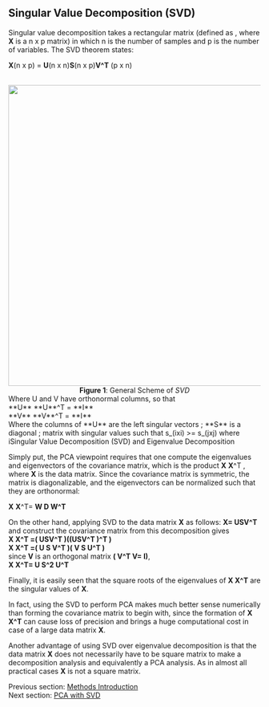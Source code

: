Singular Value Decomposition (SVD)
----------------------------------

Singular value decomposition takes a rectangular matrix (defined as ,
where **X** is a n x p matrix) in which n is the number
of samples and p is the number of variables. The SVD theorem states:<br>

**X**(n x p) =  **U**(n x n)**S**(n x p)**V^T** (p x n)<br>
<div align="center"><br><img src="http://i.imgur.com/4dP6bXY.png" width="600" /> <br>
<b>Figure 1</b>: General Scheme of <i>SVD</i> <br></div>
Where U and V have orthonormal columns, so that<br>
**U** **U**^T =  **I**  <br>
**V** **V**^T =  **I**  <br>
Where the columns of  **U** are the left singular vectors
; **S**  is a diagonal ; matrix with singular values such that
s_(ixi) >= s_(jxj) where i<j , and  **V**^T
has rows that are the right singular vectors. The SVD represents an
expansion of the original data in a coordinate system where the
covariance matrix, which is the product  **X** **X**^T, is
diagonal.

Singular Value Decomposition (SVD) and Eigenvalue Decomposition
---------------------------------------------------------------

Simply put, the PCA viewpoint requires that one compute the eigenvalues
and eigenvectors of the covariance matrix, which is the product
 **X** **X**^T , where  **X** is the data matrix. Since
the covariance matrix is symmetric, the matrix is diagonalizable, and
the eigenvectors can be normalized such that they are orthonormal:<br>

 **X** **X**^T= **W D W^T**<br>

On the other hand, applying SVD to the data matrix  **X** as
follows:  **X= USV^T** and
construct the covariance matrix from this decomposition gives<br>
 **X X^T =( USV^T )((USV^T )^T )**<br>
 **X X^T =( U S V^T )( V S U^T )**<br>
since  **V** is an orthogonal matrix
**( V^T  V= I)**,<br>
 **X X^T= U S^2  U^T**<br>


Finally, it is easily seen that the square roots of the eigenvalues of
 **X X^T** are the singular values of  **X**.

In fact, using the SVD to perform PCA makes much better sense
numerically than forming the covariance matrix to begin with, since the
formation of  **X X^T** can cause loss of precision and
brings a huge computational cost in case of a large data matrix
 **X**.

Another advantage of using SVD over eigenvalue decomposition is that the
data matrix  **X** does not necessarily have to be square matrix to
make a decomposition analysis and equivalently a PCA analysis. As in
almost all practical cases  **X** is not a square matrix.


Previous section: [Methods Introduction](met-intro)<br>
Next section: [PCA with SVD](met-pca)